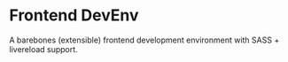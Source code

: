 # Frontend DevEnv

A barebones (extensible) frontend development environment with SASS + livereload support.